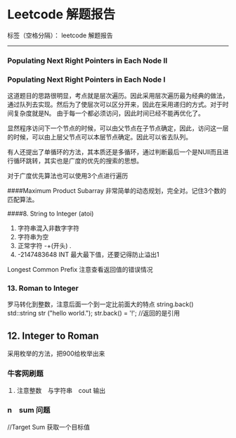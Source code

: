 ﻿# Leetcode 解题报告


标签（空格分隔）： leetcode 解题报告

---
### Populating Next Right Pointers in Each Node II
### Populating Next Right Pointers in Each Node I

这道题目的思路很明显，考点就是层次遍历。因此采用层次遍历最为经典的做法，通过队列去实现。然后为了使层次可以区分开来，因此在采用递归的方式。对于时间复杂度就是N。
由于每一个都必须访问，因此时间已经不能再优化了。

显然程序访问下一个节点的时候，可以由父节点在子节点确定，因此，访问这一层的时候，可以由上层父节点可以本层节点确定。因此可以省去队列。

有人还提出了单循环的方法，其本质还是多循环，通过判断最后一个是NUll而且进行循环跳转，其实也是广度的优先的搜索的思想。

对于广度优先算法也可以使用3个点进行遍历

####Maximum Product Subarray
非常简单的动态规划，完全对。记住3个数的匹配算法。

####8. String to Integer (atoi)
1. 字符串混入非数字字符
2. 字符串为空 
3. 正常字符 -+(开头) .   
4. -2147483648  INT 最大最下值，还要记得防止溢出1

Longest Common Prefix  注意查看返回值的错误情况

### 13. Roman to Integer
罗马转化到整数，注意后面一个到一定比前面大的特点
string.back()   
std::string str ("hello world.");
  str.back() = '!';   //返回的是引用
## 12. Integer to Roman
采用枚举的方法，把900给枚举出来

### 牛客网刷题　
１. 注意整数　与字符串　cout 输出

### n　sum 问题
//Target Sum 获取一个目标值　








